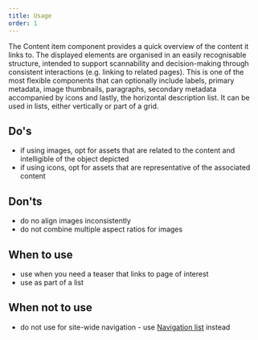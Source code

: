 ```yaml
---
title: Usage
order: 1
---
```

The Content item component provides a quick overview of the content it links to. The displayed elements are organised in an easily recognisable structure, intended to support scannability and decision-making through consistent interactions (e.g. linking to related pages). This is one of the most flexible components that can optionally include labels, primary metadata, image thumbnails, paragraphs, secondary metadata accompanied by icons and lastly, the horizontal description list. It can be used in lists, either vertically or part of a grid.

## Do's

- if using images, opt for assets that are related to the content and intelligible of the object depicted
- if using icons, opt for assets that are representative of the associated content

## Don'ts

- do no align images inconsistently
- do not combine multiple aspect ratios for images

## When to use

- use when you need a teaser that links to page of interest
- use as part of a list

## When not to use

- do not use for site-wide navigation - use [Navigation list](https://ec.europa.eu/component-library/ec/components/navigation/navigation-list/code/) instead
